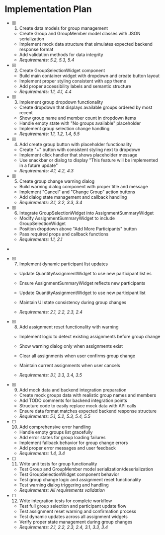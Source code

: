 # Implementation Plan

- [x] 1. Create data models for group management




  - Create Group and GroupMember model classes with JSON serialization
  - Implement mock data structure that simulates expected backend response format
  - Add validation methods for data integrity
  - _Requirements: 5.2, 5.3, 5.4_



- [x] 2. Create GroupSelectionWidget component



  - Build main container widget with dropdown and create button layout
  - Implement proper styling consistent with app theme
  - Add proper accessibility labels and semantic structure
  - _Requirements: 1.1, 4.1, 4.4_

- [x] 3. Implement group dropdown functionality





  - Create dropdown that displays available groups ordered by most recent
  - Show group name and member count in dropdown items
  - Handle empty state with "No groups available" placeholder
  - Implement group selection change handling
  - _Requirements: 1.1, 1.2, 1.4, 5.5_

- [x] 4. Add create group button with placeholder functionality





  - Create "+" button with consistent styling next to dropdown
  - Implement click handler that shows placeholder message
  - Use snackbar or dialog to display "This feature will be implemented in a future update"
  - _Requirements: 4.1, 4.2, 4.3_

- [x] 5. Create group change warning dialog








  - Build warning dialog component with proper title and message
  - Implement "Cancel" and "Change Group" action buttons
  - Add dialog state management and callback handling
  - _Requirements: 3.1, 3.2, 3.3, 3.4_

- [x] 6. Integrate GroupSelectionWidget into AssignmentSummaryWidget









  - Modify AssignmentSummaryWidget to include GroupSelectionWidget
  - Position dropdown above "Add More Participants" button
  - Pass required props and 
callback functions
  - _Requirements: 1.1, 2.1_
-


- [x] 7. Implement dynamic participant list updates






  - Update QuantityAssignmentWidget to use new participant list
es
  - Ensure AssignmentSummaryWidget reflects new participants
  - Update QuantityAssignmentWidget to use new participant list

  - Maintain UI state consistency during group changes
  - _Requirements: 2.1, 2.2, 2.3, 2.4_



- [x] 8. Add assignment reset functionality with warning





  - Implement logic to detect existing assignments before group change
  - Show warning dialog only when assignments exist

  - Clear all assignments when user confirms group change
  - Maintain current assignments when user cancels
  - _Requirements: 3.1, 3.3, 3.4, 3.5_


- [x] 9. Add mock data and backend integration preparation













  - Create mock groups data with realistic group names and members
  - Add TODO comments for backend integration points
  - Structure code to easily replace mock data with API calls
  - Ensure data format matches expected backend response structure
  - _Requirements: 5.1, 5.2, 5.3, 5.4, 5.5_

- [ ] 10. Add comprehensive error handling
  - Handle empty groups list gracefully
  - Add error states for group loading failures
  - Implement fallback behavior for group change errors
  - Add proper error messages and user feedback
  - _Requirements: 1.4, 3.4_

- [ ] 11. Write unit tests for group functionality
  - Test Group and GroupMember model serialization/deserialization
  - Test GroupSelectionWidget component behavior
  - Test group change logic and assignment reset functionality
  - Test warning dialog triggering and handling
  - _Requirements: All requirements validation_

- [ ] 12. Write integration tests for complete workflow
  - Test full group selection and participant update flow
  - Test assignment reset warning and confirmation process
  - Test dynamic updates across all assignment widgets
  - Verify proper state management during group changes
  - _Requirements: 2.1, 2.2, 2.3, 2.4, 3.1, 3.3, 3.4_